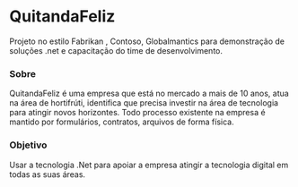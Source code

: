 # QuitandaFeliz
Projeto no estilo Fabrikan , Contoso,  Globalmantics para demonstração de soluções .net e capacitação do time de desenvolvimento.
### Sobre
QuitandaFeliz é uma empresa que está no mercado a mais de 10 anos, atua na área de hortifrúti, identifica que precisa investir na área de tecnologia para atingir novos horizontes. Todo processo existente na empresa é mantido por formulários, contratos, arquivos de forma física.
### Objetivo
Usar a tecnologia .Net para apoiar a empresa atingir a tecnologia digital em todas as suas áreas. 
